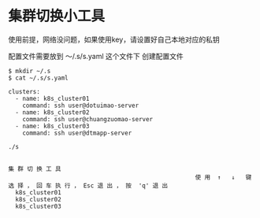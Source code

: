 # 集群切换小工具

使用前提，网络没问题，如果使用key，请设置好自己本地对应的私钥

配置文件需要放到 ～/.s/s.yaml 这个文件下
创建配置文件
```shell
$ mkdir ~/.s
$ cat ~/.s/s.yaml

clusters:
  - name: k8s_cluster01
    command: ssh user@dotuimao-server
  - name: k8s_cluster02
    command: ssh user@chuangzuomao-server
  - name: k8s_cluster03
    command: ssh user@dtmapp-server
```


```shell
./s

                                                                               集 群 切 换 工 具
                                                     使 用  ↑   ↓   键 选 择 ， 回 车 执 行 ， Esc 退 出 ， 按  'q' 退 出
  k8s_cluster01
  k8s_cluster02
  k8s_cluster03
```
